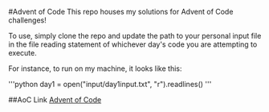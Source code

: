 #Advent of Code
This repo houses my solutions for Advent of Code challenges!

To use, simply clone the repo and update the path to your personal input file in the file reading statement of whichever day's code you are attempting to execute.

For instance, to run on my machine, it looks like this:

'''python
day1 = open("input/day1input.txt", "r").readlines()
'''

##AoC Link
[Advent of Code](https://adventofcode.com/)
